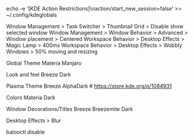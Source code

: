echo -e '[KDE Action Restrictions]\naction/start_new_session=false' >> ~/.config/kdeglobals

Window Management > Task Switcher > Thumbnail Grid > Disable show selected window
Window Management > Window Behavior > Advanced > Window placement > Centered
Workspace Behavior > Desktop Effects > Magic Lamp > 400ms
Workspace Behavior > Desktop Effects > Wobbly Windows > 50% moving and resizing

Global Theme
Materia Manjaro

Look and feel 
Breeze Dark

Plasma Theme
Breeze AlphaDark # https://store.kde.org/p/1084931

Colors
Materia Dark

Window Decorations/Titles
Breeze
Breezemite Dark

Desktop Effects > Blur

balooctl disable
